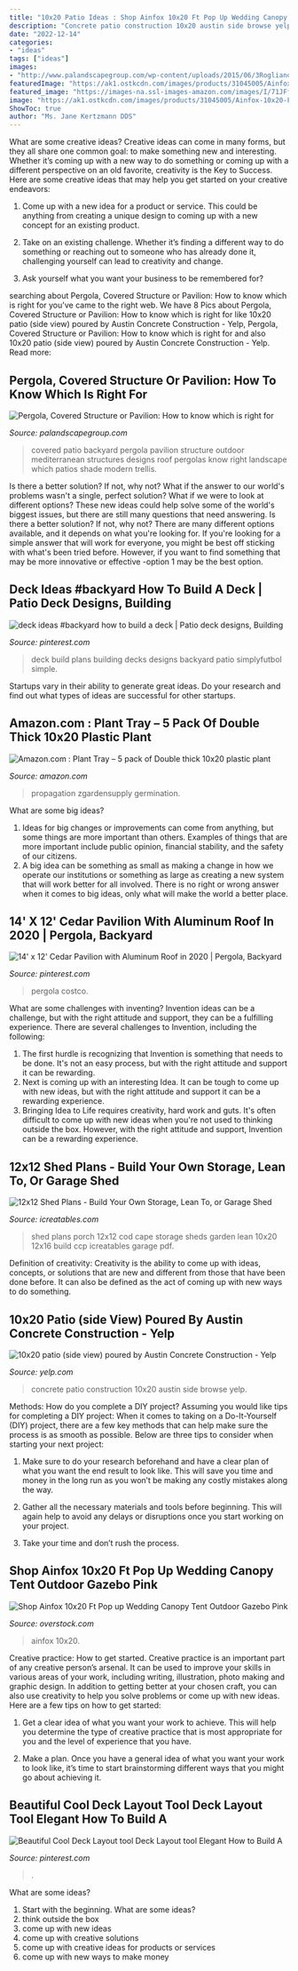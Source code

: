 ```yaml
---
title: "10x20 Patio Ideas : Shop Ainfox 10x20 Ft Pop Up Wedding Canopy Tent Outdoor Gazebo Pink"
description: "Concrete patio construction 10x20 austin side browse yelp"
date: "2022-12-14"
categories:
- "ideas"
tags: ["ideas"]
images:
- "http://www.palandscapegroup.com/wp-content/uploads/2015/06/3Rogliano-1080x675.jpg"
featuredImage: "https://ak1.ostkcdn.com/images/products/31045005/Ainfox-10x20-Ft-Pop-up-Wedding-Canopy-Tent-Outdoor-Gazebo-Pink-70739bec-9619-4deb-94b0-1a008c54a5b0_600.jpg"
featured_image: "https://images-na.ssl-images-amazon.com/images/I/71JFfabTeUL._AC_SX466_.jpg"
image: "https://ak1.ostkcdn.com/images/products/31045005/Ainfox-10x20-Ft-Pop-up-Wedding-Canopy-Tent-Outdoor-Gazebo-Pink-70739bec-9619-4deb-94b0-1a008c54a5b0_600.jpg"
ShowToc: true
author: "Ms. Jane Kertzmann DDS"
---
```



What are some creative ideas?
Creative ideas can come in many forms, but they all share one common goal: to make something new and interesting. Whether it’s coming up with a new way to do something or coming up with a different perspective on an old favorite, creativity is the Key to Success. Here are some creative ideas that may help you get started on your creative endeavors: 
1. Come up with a new idea for a product or service. This could be anything from creating a unique design to coming up with a new concept for an existing product.

2. Take on an existing challenge. Whether it’s finding a different way to do something or reaching out to someone who has already done it, challenging yourself can lead to creativity and change.

3. Ask yourself what you want your business to be remembered for?

	

		
searching about Pergola, Covered Structure or Pavilion: How to know which is right for you've came to the right web. We have 8 Pics about Pergola, Covered Structure or Pavilion: How to know which is right for like 10x20 patio (side view) poured by Austin Concrete Construction - Yelp, Pergola, Covered Structure or Pavilion: How to know which is right for and also 10x20 patio (side view) poured by Austin Concrete Construction - Yelp. Read more:
		
    
## Pergola, Covered Structure Or Pavilion: How To Know Which Is Right For

<img loading=lazy src="http://www.palandscapegroup.com/wp-content/uploads/2015/06/3Rogliano-1080x675.jpg" onerror="this.onerror=null;this.src='https://tse1.mm.bing.net/th?id=OIP.F783RO1_qvm9I1V7_wSobgHaEo&amp;pid=15.1';" alt="Pergola, Covered Structure or Pavilion: How to know which is right for">

_Source: palandscapegroup.com_

>covered patio backyard pergola pavilion structure outdoor mediterranean structures designs roof pergolas know right landscape which patios shade modern trellis. 

	

Is there a better solution? If not, why not?
What if the answer to our world's problems wasn't a single, perfect solution? What if we were to look at different options? These new ideas could help solve some of the world's biggest issues, but there are still many questions that need answering. Is there a better solution? If not, why not? There are many different options available, and it depends on what you're looking for. If you're looking for a simple answer that will work for everyone, you might be best off sticking with what's been tried before. However, if you want to find something that may be more innovative or effective -option 1 may be the best option.

    
## Deck Ideas #backyard How To Build A Deck | Patio Deck Designs, Building

<img loading=lazy src="https://i.pinimg.com/originals/aa/03/5e/aa035e57208678336caed28bf6a77545.jpg" onerror="this.onerror=null;this.src='https://tse3.mm.bing.net/th?id=OIP.hujWQxogExNQttWQbN_rAQHaFO&amp;pid=15.1';" alt="deck ideas #backyard how to build a deck | Patio deck designs, Building">

_Source: pinterest.com_

>deck build plans building decks designs backyard patio simplyfutbol simple. 

	

Startups vary in their ability to generate great ideas. Do your research and find out what types of ideas are successful for other startups.

    
## Amazon.com : Plant Tray – 5 Pack Of Double Thick 10x20 Plastic Plant

<img loading=lazy src="https://images-na.ssl-images-amazon.com/images/I/71JFfabTeUL._AC_SX466_.jpg" onerror="this.onerror=null;this.src='https://tse2.mm.bing.net/th?id=OIP.BM8Do323hkXx1MlgH7h3iQAAAA&amp;pid=15.1';" alt="Amazon.com : Plant Tray – 5 pack of Double thick 10x20 plastic plant">

_Source: amazon.com_

>propagation zgardensupply germination. 

	

What are some big ideas?
1. Ideas for big changes or improvements can come from anything, but some things are more important than others. Examples of things that are more important include public opinion, financial stability, and the safety of our citizens.
2. A big idea can be something as small as making a change in how we operate our institutions or something as large as creating a new system that will work better for all involved. There is no right or wrong answer when it comes to big ideas, only what will make the world a better place.

    
## 14&#039; X 12&#039; Cedar Pavilion With Aluminum Roof In 2020 | Pergola, Backyard

<img loading=lazy src="https://i.pinimg.com/originals/f6/f8/78/f6f878c75fce271ee4acb5ecae4c6cc7.png" onerror="this.onerror=null;this.src='https://tse1.mm.bing.net/th?id=OIP.RH9JyQz7FuruA2RExGSRWwHaHa&amp;pid=15.1';" alt="14&#039; x 12&#039; Cedar Pavilion with Aluminum Roof in 2020 | Pergola, Backyard">

_Source: pinterest.com_

>pergola costco. 

	

What are some challenges with inventing?
Invention ideas can be a challenge, but with the right attitude and support, they can be a fulfilling experience. There are several challenges to Invention, including the following:
1. The first hurdle is recognizing that Invention is something that needs to be done. It's not an easy process, but with the right attitude and support it can be rewarding.
2. Next is coming up with an interesting Idea. It can be tough to come up with new ideas, but with the right attitude and support it can be a rewarding experience. 
3. Bringing Idea to Life requires creativity, hard work and guts. It's often difficult to come up with new ideas when you're not used to thinking outside the box. However, with the right attitude and support, Invention can be a rewarding experience.

    
## 12x12 Shed Plans - Build Your Own Storage, Lean To, Or Garage Shed

<img loading=lazy src="http://www.icreatables.com/images/shed-imgs/12x12-CCP-cape-cod-porch/12x12-CCP-cape-cod-porch-shed-plans.jpg" onerror="this.onerror=null;this.src='https://tse2.mm.bing.net/th?id=OIP.6yrRffVKUsxEDERLizhMqAHaE8&amp;pid=15.1';" alt="12x12 Shed Plans - Build Your Own Storage, Lean To, or Garage Shed">

_Source: icreatables.com_

>shed plans porch 12x12 cod cape storage sheds garden lean 10x20 12x16 build ccp icreatables garage pdf. 

	

Definition of creativity:
Creativity is the ability to come up with ideas, concepts, or solutions that are new and different from those that have been done before. It can also be defined as the act of coming up with new ways to do something.

    
## 10x20 Patio (side View) Poured By Austin Concrete Construction - Yelp

<img loading=lazy src="https://s3-media2.fl.yelpcdn.com/bphoto/uI78yqBRkFwriP4ENW6oXA/o.jpg" onerror="this.onerror=null;this.src='https://tse2.mm.bing.net/th?id=OIP.vbjOK7y8dnUARboGXkb5twHaFj&amp;pid=15.1';" alt="10x20 patio (side view) poured by Austin Concrete Construction - Yelp">

_Source: yelp.com_

>concrete patio construction 10x20 austin side browse yelp. 

	

Methods: How do you complete a DIY project?
Assuming you would like tips for completing a DIY project: 
When it comes to taking on a Do-It-Yourself (DIY) project, there are a few key methods that can help make sure the process is as smooth as possible. Below are three tips to consider when starting your next project:

1. Make sure to do your research beforehand and have a clear plan of what you want the end result to look like. This will save you time and money in the long run as you won’t be making any costly mistakes along the way.

2. Gather all the necessary materials and tools before beginning. This will again help to avoid any delays or disruptions once you start working on your project.

3. Take your time and don’t rush the process.

    
## Shop Ainfox 10x20 Ft Pop Up Wedding Canopy Tent Outdoor Gazebo Pink

<img loading=lazy src="https://ak1.ostkcdn.com/images/products/31045005/Ainfox-10x20-Ft-Pop-up-Wedding-Canopy-Tent-Outdoor-Gazebo-Pink-70739bec-9619-4deb-94b0-1a008c54a5b0_600.jpg" onerror="this.onerror=null;this.src='https://tse2.mm.bing.net/th?id=OIP.COGhGzbNRWK6SB7oInE1BQHaHa&amp;pid=15.1';" alt="Shop Ainfox 10x20 Ft Pop up Wedding Canopy Tent Outdoor Gazebo Pink">

_Source: overstock.com_

>ainfox 10x20. 

	

Creative practice: How to get started.
Creative practice is an important part of any creative person’s arsenal. It can be used to improve your skills in various areas of your work, including writing, illustration, photo making and graphic design. In addition to getting better at your chosen craft, you can also use creativity to help you solve problems or come up with new ideas. Here are a few tips on how to get started:
1. Get a clear idea of what you want your work to achieve. This will help you determine the type of creative practice that is most appropriate for you and the level of experience that you have.

2. Make a plan. Once you have a general idea of what you want your work to look like, it’s time to start brainstorming different ways that you might go about achieving it.

    
## Beautiful Cool Deck Layout Tool Deck Layout Tool Elegant How To Build A

<img loading=lazy src="https://i.pinimg.com/736x/6c/62/b9/6c62b95ff03f6d96e9747af29485b35e.jpg" onerror="this.onerror=null;this.src='https://tse1.mm.bing.net/th?id=OIP.R_xXLMBLsjx-rS2vWbDtmgHaE8&amp;pid=15.1';" alt="Beautiful Cool Deck Layout tool Deck Layout tool Elegant How to Build A">

_Source: pinterest.com_

>. 

	

What are some ideas?
1. Start with the beginning. What are some ideas? 
2. think outside the box 
3. come up with new ideas 
4. come up with creative solutions 
5. come up with creative ideas for products or services 
6. come up with new ways to make money 

